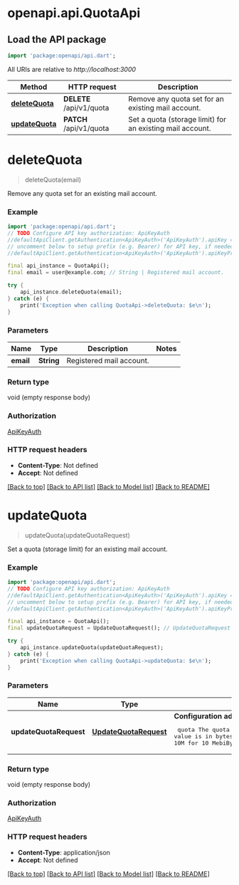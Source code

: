 # openapi.api.QuotaApi

## Load the API package
```dart
import 'package:openapi/api.dart';
```

All URIs are relative to *http://localhost:3000*

Method | HTTP request | Description
------------- | ------------- | -------------
[**deleteQuota**](QuotaApi.md#deletequota) | **DELETE** /api/v1/quota | Remove any quota set for an existing mail account.
[**updateQuota**](QuotaApi.md#updatequota) | **PATCH** /api/v1/quota | Set a quota (storage limit) for an existing mail account.


# **deleteQuota**
> deleteQuota(email)

Remove any quota set for an existing mail account.

### Example
```dart
import 'package:openapi/api.dart';
// TODO Configure API key authorization: ApiKeyAuth
//defaultApiClient.getAuthentication<ApiKeyAuth>('ApiKeyAuth').apiKey = 'YOUR_API_KEY';
// uncomment below to setup prefix (e.g. Bearer) for API key, if needed
//defaultApiClient.getAuthentication<ApiKeyAuth>('ApiKeyAuth').apiKeyPrefix = 'Bearer';

final api_instance = QuotaApi();
final email = user@example.com; // String | Registered mail account.

try {
    api_instance.deleteQuota(email);
} catch (e) {
    print('Exception when calling QuotaApi->deleteQuota: $e\n');
}
```

### Parameters

Name | Type | Description  | Notes
------------- | ------------- | ------------- | -------------
 **email** | **String**| Registered mail account. | 

### Return type

void (empty response body)

### Authorization

[ApiKeyAuth](../README.md#ApiKeyAuth)

### HTTP request headers

 - **Content-Type**: Not defined
 - **Accept**: Not defined

[[Back to top]](#) [[Back to API list]](../README.md#documentation-for-api-endpoints) [[Back to Model list]](../README.md#documentation-for-models) [[Back to README]](../README.md)

# **updateQuota**
> updateQuota(updateQuotaRequest)

Set a quota (storage limit) for an existing mail account.

### Example
```dart
import 'package:openapi/api.dart';
// TODO Configure API key authorization: ApiKeyAuth
//defaultApiClient.getAuthentication<ApiKeyAuth>('ApiKeyAuth').apiKey = 'YOUR_API_KEY';
// uncomment below to setup prefix (e.g. Bearer) for API key, if needed
//defaultApiClient.getAuthentication<ApiKeyAuth>('ApiKeyAuth').apiKeyPrefix = 'Bearer';

final api_instance = QuotaApi();
final updateQuotaRequest = UpdateQuotaRequest(); // UpdateQuotaRequest | <strong>Configuration adjustments :</strong> <pre> quota     The quota value is in bytes. You may use a unit suffix for convenience,           such as 10M for 10 MebiBytes (MiB). A value of 0 opts out of enforcing quota. </pre> 

try {
    api_instance.updateQuota(updateQuotaRequest);
} catch (e) {
    print('Exception when calling QuotaApi->updateQuota: $e\n');
}
```

### Parameters

Name | Type | Description  | Notes
------------- | ------------- | ------------- | -------------
 **updateQuotaRequest** | [**UpdateQuotaRequest**](UpdateQuotaRequest.md)| <strong>Configuration adjustments :</strong> <pre> quota     The quota value is in bytes. You may use a unit suffix for convenience,           such as 10M for 10 MebiBytes (MiB). A value of 0 opts out of enforcing quota. </pre>  | 

### Return type

void (empty response body)

### Authorization

[ApiKeyAuth](../README.md#ApiKeyAuth)

### HTTP request headers

 - **Content-Type**: application/json
 - **Accept**: Not defined

[[Back to top]](#) [[Back to API list]](../README.md#documentation-for-api-endpoints) [[Back to Model list]](../README.md#documentation-for-models) [[Back to README]](../README.md)

